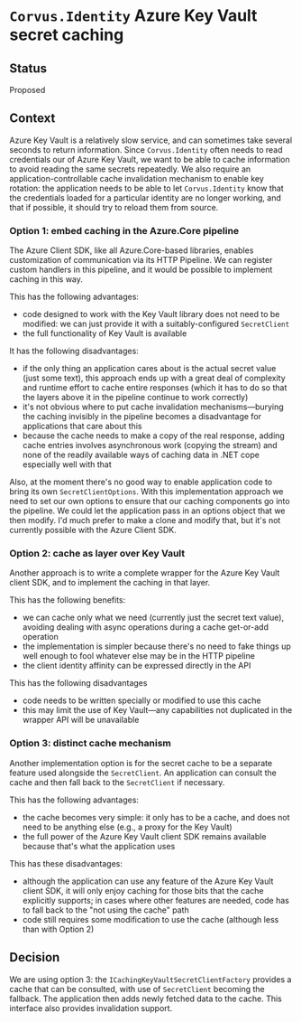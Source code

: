 # `Corvus.Identity` Azure Key Vault secret caching

## Status

Proposed

## Context

Azure Key Vault is a relatively slow service, and can sometimes take several seconds to return information. Since `Corvus.Identity` often needs to read credentials our of Azure Key Vault, we want to be able to cache information to avoid reading the same secrets repeatedly. We also require an application-controllable cache invalidation mechanism to enable key rotation: the application needs to be able to let `Corvus.Identity` know that the credentials loaded for a particular identity are no longer working, and that if possible, it should try to reload them from source.

### Option 1: embed caching in the Azure.Core pipeline

The Azure Client SDK, like all Azure.Core-based libraries, enables customization of communication via its HTTP Pipeline. We can register custom handlers in this pipeline, and it would be possible to implement caching in this way.

This has the following advantages:

* code designed to work with the Key Vault library does not need to be modified: we can just provide it with a suitably-configured `SecretClient`
* the full functionality of Key Vault is available

It has the following disadvantages:

* if the only thing an application cares about is the actual secret value (just some text), this approach ends up with a great deal of complexity and runtime effort to cache entire responses (which it has to do so that the layers above it in the pipeline continue to work correctly)
* it's not obvious where to put cache invalidation mechanisms—burying the caching invisibly in the pipeline becomes a disadvantage for applications that care about this
* because the cache needs to make a copy of the real response, adding cache entries involves asynchronous work (copying the stream) and none of the readily available ways of caching data in .NET cope especially well with that

Also, at the moment there's no good way to enable application code to bring its own `SecretClientOptions`. With this implementation approach we need to set our own options to ensure that our caching components go into the pipeline. We could let the application pass in an options object that we then modify. I'd much prefer to make a clone and modify that, but it's not currently possible with the Azure Client SDK.

### Option 2: cache as layer over Key Vault

Another approach is to write a complete wrapper for the Azure Key Vault client SDK, and to implement the caching in that layer.

This has the following benefits:

* we can cache only what we need (currently just the secret text value), avoiding dealing with async operations during a cache get-or-add operation
* the implementation is simpler because there's no need to fake things up well enough to fool whatever else may be in the HTTP pipeline
* the client identity affinity can be expressed directly in the API

This has the following disadvantages

* code needs to be written specially or modified to use this cache
* this may limit the use of Key Vault—any capabilities not duplicated in the wrapper API will be unavailable

### Option 3: distinct cache mechanism

Another implementation option is for the secret cache to be a separate feature used alongside the `SecretClient`. An application can consult the cache and then fall back to the `SecretClient` if necessary.

This has the following advantages:

* the cache becomes very simple: it only has to be a cache, and does not need to be anything else (e.g., a proxy for the Key Vault)
* the full power of the Azure Key Vault client SDK remains available because that's what the application uses

This has these disadvantages:

* although the application can use any feature of the Azure Key Vault client SDK, it will only enjoy caching for those bits that the cache explicitly supports; in cases where other features are needed, code has to fall back to the "not using the cache" path
* code still requires some modification to use the cache (although less than with Option 2)


## Decision

We are using option 3: the `ICachingKeyVaultSecretClientFactory` provides a cache that can be consulted, with use of `SecretClient` becoming the fallback. The application then adds newly fetched data to the cache. This interface also provides invalidation support.

